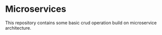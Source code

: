 # Microservices
This repository contains some basic crud operation build on microservice architecture.
